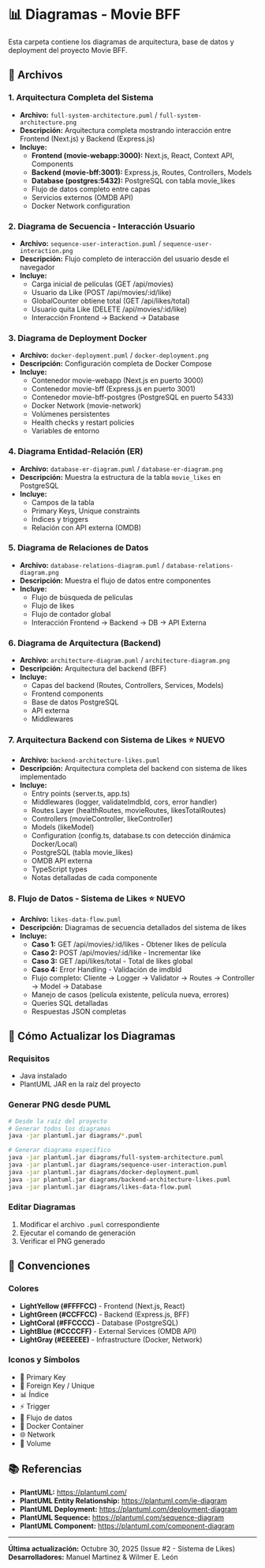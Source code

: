 # 📊 Diagramas - Movie BFF

Esta carpeta contiene los diagramas de arquitectura, base de datos y deployment del proyecto Movie BFF.

## 📁 Archivos

### 1. Arquitectura Completa del Sistema
- **Archivo:** `full-system-architecture.puml` / `full-system-architecture.png`
- **Descripción:** Arquitectura completa mostrando interacción entre Frontend (Next.js) y Backend (Express.js)
- **Incluye:**
  - **Frontend (movie-webapp:3000):** Next.js, React, Context API, Components
  - **Backend (movie-bff:3001):** Express.js, Routes, Controllers, Models
  - **Database (postgres:5432):** PostgreSQL con tabla movie_likes
  - Flujo de datos completo entre capas
  - Servicios externos (OMDB API)
  - Docker Network configuration

### 2. Diagrama de Secuencia - Interacción Usuario
- **Archivo:** `sequence-user-interaction.puml` / `sequence-user-interaction.png`
- **Descripción:** Flujo completo de interacción del usuario desde el navegador
- **Incluye:**
  - Carga inicial de películas (GET /api/movies)
  - Usuario da Like (POST /api/movies/:id/like)
  - GlobalCounter obtiene total (GET /api/likes/total)
  - Usuario quita Like (DELETE /api/movies/:id/like)
  - Interacción Frontend → Backend → Database

### 3. Diagrama de Deployment Docker
- **Archivo:** `docker-deployment.puml` / `docker-deployment.png`
- **Descripción:** Configuración completa de Docker Compose
- **Incluye:**
  - Contenedor movie-webapp (Next.js en puerto 3000)
  - Contenedor movie-bff (Express.js en puerto 3001)
  - Contenedor movie-bff-postgres (PostgreSQL en puerto 5433)
  - Docker Network (movie-network)
  - Volúmenes persistentes
  - Health checks y restart policies
  - Variables de entorno

### 4. Diagrama Entidad-Relación (ER)
- **Archivo:** `database-er-diagram.puml` / `database-er-diagram.png`
- **Descripción:** Muestra la estructura de la tabla `movie_likes` en PostgreSQL
- **Incluye:**
  - Campos de la tabla
  - Primary Keys, Unique constraints
  - Índices y triggers
  - Relación con API externa (OMDB)

### 5. Diagrama de Relaciones de Datos
- **Archivo:** `database-relations-diagram.puml` / `database-relations-diagram.png`
- **Descripción:** Muestra el flujo de datos entre componentes
- **Incluye:**
  - Flujo de búsqueda de películas
  - Flujo de likes
  - Flujo de contador global
  - Interacción Frontend → Backend → DB → API Externa

### 6. Diagrama de Arquitectura (Backend)
- **Archivo:** `architecture-diagram.puml` / `architecture-diagram.png`
- **Descripción:** Arquitectura del backend (BFF)
- **Incluye:**
  - Capas del backend (Routes, Controllers, Services, Models)
  - Frontend components
  - Base de datos PostgreSQL
  - API externa
  - Middlewares

### 7. Arquitectura Backend con Sistema de Likes ⭐ NUEVO
- **Archivo:** `backend-architecture-likes.puml`
- **Descripción:** Arquitectura completa del backend con sistema de likes implementado
- **Incluye:**
  - Entry points (server.ts, app.ts)
  - Middlewares (logger, validateImdbId, cors, error handler)
  - Routes Layer (healthRoutes, movieRoutes, likesTotalRoutes)
  - Controllers (movieController, likeController)
  - Models (likeModel)
  - Configuration (config.ts, database.ts con detección dinámica Docker/Local)
  - PostgreSQL (tabla movie_likes)
  - OMDB API externa
  - TypeScript types
  - Notas detalladas de cada componente

### 8. Flujo de Datos - Sistema de Likes ⭐ NUEVO
- **Archivo:** `likes-data-flow.puml`
- **Descripción:** Diagramas de secuencia detallados del sistema de likes
- **Incluye:**
  - **Caso 1:** GET /api/movies/:id/likes - Obtener likes de película
  - **Caso 2:** POST /api/movies/:id/like - Incrementar like
  - **Caso 3:** GET /api/likes/total - Total de likes global
  - **Caso 4:** Error Handling - Validación de imdbId
  - Flujo completo: Cliente → Logger → Validator → Routes → Controller → Model → Database
  - Manejo de casos (película existente, película nueva, errores)
  - Queries SQL detalladas
  - Respuestas JSON completas

## 🔄 Cómo Actualizar los Diagramas

### Requisitos
- Java instalado
- PlantUML JAR en la raíz del proyecto

### Generar PNG desde PUML

```bash
# Desde la raíz del proyecto
# Generar todos los diagramas
java -jar plantuml.jar diagrams/*.puml

# Generar diagrama específico
java -jar plantuml.jar diagrams/full-system-architecture.puml
java -jar plantuml.jar diagrams/sequence-user-interaction.puml
java -jar plantuml.jar diagrams/docker-deployment.puml
java -jar plantuml.jar diagrams/backend-architecture-likes.puml
java -jar plantuml.jar diagrams/likes-data-flow.puml
```

### Editar Diagramas

1. Modificar el archivo `.puml` correspondiente
2. Ejecutar el comando de generación
3. Verificar el PNG generado

## 🎨 Convenciones

### Colores
- **LightYellow (#FFFFCC)** - Frontend (Next.js, React)
- **LightGreen (#CCFFCC)** - Backend (Express.js, BFF)
- **LightCoral (#FFCCCC)** - Database (PostgreSQL)
- **LightBlue (#CCCCFF)** - External Services (OMDB API)
- **LightGray (#EEEEEE)** - Infrastructure (Docker, Network)

### Iconos y Símbolos
- 🔑 Primary Key
- 🔗 Foreign Key / Unique
- 📊 Índice
- ⚡ Trigger
- 🔄 Flujo de datos
- 🐳 Docker Container
- 🌐 Network
- 💾 Volume

## 📚 Referencias

- **PlantUML:** https://plantuml.com/
- **PlantUML Entity Relationship:** https://plantuml.com/ie-diagram
- **PlantUML Deployment:** https://plantuml.com/deployment-diagram
- **PlantUML Sequence:** https://plantuml.com/sequence-diagram
- **PlantUML Component:** https://plantuml.com/component-diagram

---

**Última actualización:** Octubre 30, 2025 (Issue #2 - Sistema de Likes)  
**Desarrolladores:** Manuel Martinez & Wílmer E. León

